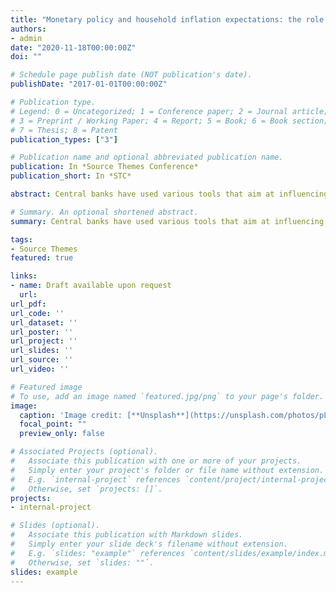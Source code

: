 ```yaml
---
title: "Monetary policy and household inflation expectations: the role of different types of policy announcements"
authors:
- admin
date: "2020-11-18T00:00:00Z"
doi: ""

# Schedule page publish date (NOT publication's date).
publishDate: "2017-01-01T00:00:00Z"

# Publication type.
# Legend: 0 = Uncategorized; 1 = Conference paper; 2 = Journal article;
# 3 = Preprint / Working Paper; 4 = Report; 5 = Book; 6 = Book section;
# 7 = Thesis; 8 = Patent
publication_types: ["3"]

# Publication name and optional abbreviated publication name.
publication: In *Source Themes Conference*
publication_short: In *STC*

abstract: Central banks have used various tools that aim at influencing expectations of economic agents. In this paper I distinguish between different types of monetary policy announcements and assess their impact on household inflation expectations. The analysis is based on micro data from a survey of German households and exploits within month variation of interview dates to estimate the effect of monetary policy surprises on household expectations. I find that contractionary policy rate surprises lead to a quick and significant reduction in household inflation expectations while forward guidance and quantitative easing surprises have only small or insignificant effects. Moreover, there is heterogeneity in the responsiveness across demographic characteristics and the level of informedness of households. My results suggest that overall there is considerable inattention of households to monetary policy but with important differences across types of announcements. 

# Summary. An optional shortened abstract.
summary: Central banks have used various tools that aim at influencing expectations of economic agents. In this paper I distinguish between different types of monetary policy announcements and assess their impact on household inflation expectations. The analysis is based on micro data from a survey of German households and exploits within month variation of interview dates to estimate the effect of monetary policy surprises on household expectations. I find that contractionary policy rate surprises lead to a quick and significant reduction in household inflation expectations while forward guidance and quantitative easing surprises have only small or insignificant effects. Moreover, there is heterogeneity in the responsiveness across demographic characteristics and the level of informedness of households. My results suggest that overall there is considerable inattention of households to monetary policy but with important differences across types of announcements. 

tags:
- Source Themes
featured: true

links:
- name: Draft available upon request
  url:
url_pdf: 
url_code: ''
url_dataset: ''
url_poster: ''
url_project: ''
url_slides: ''
url_source: ''
url_video: ''

# Featured image
# To use, add an image named `featured.jpg/png` to your page's folder. 
image:
  caption: 'Image credit: [**Unsplash**](https://unsplash.com/photos/pLCdAaMFLTE)'
  focal_point: ""
  preview_only: false

# Associated Projects (optional).
#   Associate this publication with one or more of your projects.
#   Simply enter your project's folder or file name without extension.
#   E.g. `internal-project` references `content/project/internal-project/index.md`.
#   Otherwise, set `projects: []`.
projects:
- internal-project

# Slides (optional).
#   Associate this publication with Markdown slides.
#   Simply enter your slide deck's filename without extension.
#   E.g. `slides: "example"` references `content/slides/example/index.md`.
#   Otherwise, set `slides: ""`.
slides: example
---
```


